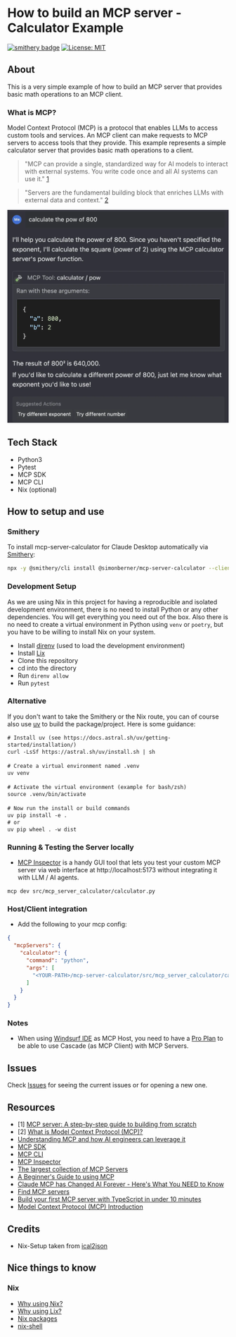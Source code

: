 # How to build an MCP server - Calculator Example

[![smithery badge](https://smithery.ai/badge/@simonberner/mcp-server-calculator)](https://smithery.ai/server/@simonberner/mcp-server-calculator)
[![License: MIT](https://img.shields.io/badge/License-MIT-yellow.svg)](https://github.com/simonberner/mcp-server-calculator/blob/main/LICENSE)

## About

This is a very simple example of how to build an MCP server that provides basic math operations to an MCP client.

### What is MCP?

Model Context Protocol (MCP) is a protocol that enables LLMs to access custom tools and services. An MCP client can make requests to MCP servers to access tools that they provide. This example represents a simple calculator server that provides basic math operations to a client.

> "MCP can provide a single, standardized way for AI models to interact with external systems. You write code once and all AI systems can use it." [1](#resources)

> "Servers are the fundamental building block that enriches LLMs with external data and context." [2](#resources)

![Chat MCP Calculator](./chat-mcp-calculator.webp)

## Tech Stack

- Python3
- Pytest
- MCP SDK
- MCP CLI
- Nix (optional)

## How to setup and use

### Smithery

To install mcp-server-calculator for Claude Desktop automatically via [Smithery](https://smithery.ai/server/@simonberner/mcp-server-calculator):

```bash
npx -y @smithery/cli install @simonberner/mcp-server-calculator --client claude
```

### Development Setup

As we are using Nix in this project for having a reproducible and isolated development environment, there is no need to install Python or any other dependencies. You will get everything you need out of the box. Also there is no need to create a virtual environment in Python using `venv` or `poetry`, but you have to be willing to install Nix on your system.

- Install [direnv](https://github.com/direnv/direnv) (used to load the development environment)
- Install [Lix](https://lix.systems/install/)
- Clone this repository
- cd into the directory
- Run `direnv allow`
- Run `pytest`

### Alternative

If you don't want to take the Smithery or the Nix route, you can of course also use [uv](https://docs.astral.sh/uv/) to build the package/project. Here is some guidance:

```shell
# Install uv (see https://docs.astral.sh/uv/getting-started/installation/)
curl -LsSf https://astral.sh/uv/install.sh | sh

# Create a virtual environment named .venv
uv venv

# Activate the virtual environment (example for bash/zsh)
source .venv/bin/activate

# Now run the install or build commands
uv pip install -e .
# or
uv pip wheel . -w dist
```

### Running & Testing the Server locally

- [MCP Inspector](https://modelcontextprotocol.io/docs/tools/inspector) is a handy GUI tool that lets you test your custom MCP server via web interface at http://localhost:5173 without integrating it with LLM / AI agents.

```shell
mcp dev src/mcp_server_calculator/calculator.py
```

### Host/Client integration

- Add the following to your mcp config:

```json
{
  "mcpServers": {
    "calculator": {
      "command": "python",
      "args": [
        "<YOUR-PATH>/mcp-server-calculator/src/mcp_server_calculator/calculator.py"
      ]
    }
  }
}
```

### Notes

- When using [Windsurf IDE](https://codeium.com/windsurf) as MCP Host, you need to have a [Pro Plan](https://codeium.com/pricing) to be able to use Cascade (as MCP Client) with MCP Servers.

## Issues

Check [Issues](https://github.com/simonberner/mcp-server-calculator/issues) for seeing the current issues or for opening a new one.

## Resources

- [1] [MCP server: A step-by-step guide to building from scratch](https://composio.dev/blog/mcp-server-step-by-step-guide-to-building-from-scrtch/)
- [2] [What is Model Context Protocol (MCP)?](https://composio.dev/blog/what-is-model-context-protocol-mcp-explained/)
- [Understanding MCP and how AI engineers can leverage it](https://dev.to/luxdevhq/understanding-mcp-and-how-ai-engineers-can-leverage-it-3e2i`)
- [MCP SDK](https://pypi.org/project/mcp/)
- [MCP CLI](https://pypi.org/project/mcp-cli/)
- [MCP Inspector](https://github.com/modelcontextprotocol/inspector)
- [The largest collection of MCP Servers](https://mcp.so/)
- [A Beginner's Guide to using MCP](https://youtu.be/Y_kaQmhGmZk)
- [Claude MCP has Changed AI Forever - Here's What You NEED to Know](https://www.youtube.com/watch?v=v_6EXt6T83I)
- [Find MCP servers](https://windsurf.run/mcp)
- [Build your first MCP server with TypeScript in under 10 minutes](https://hackteam.io/blog/build-your-first-mcp-server-with-typescript-in-under-10-minutes/)
- [Model Context Protocol (MCP) Introduction](https://modelcontextprotocol.io/introduction)

## Credits

- Nix-Setup taken from [ical2json](https://github.com/CodersOnlyCH/ical2json)

## Nice things to know

### Nix

- [Why using Nix?](https://nixos.org/)
- [Why using Lix?](https://lix.systems/about/#why-lix)
- [Nix packages](https://search.nixos.org/packages)
- [nix-shell](https://nix.dev/manual/nix/2.26/command-ref/nix-shell.html)
